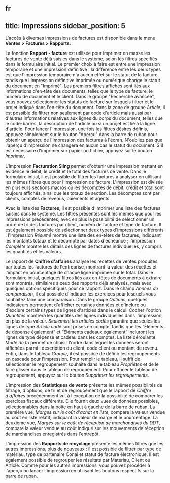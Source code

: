 fr
---
title: Impressions
sidebar_position: 5
---

L'accès à diverses impressions de factures est disponible dans le menu **Ventes > Factures > Rapports**.

La fonction **Rapport - facture** est utilisée pour imprimer en masse les factures de vente déjà saisies dans le système, selon les filtres spécifiés dans le formulaire initial. Le premier choix à faire est entre une impression temporaire et une impression définitive : la différence entre les deux types est que l'impression temporaire n'a aucun effet sur le statut de la facture, tandis que l'impression définitive imprimée ou numérique change le statut du document en "Imprimé". Les premiers filtres affichés sont liés aux informations d'en-tête des documents, telles que le type de facture, le numéro de document et le client. Dans le groupe "Recherche avancée", vous pouvez sélectionner les statuts de facture sur lesquels filtrer et le projet indiqué dans l'en-tête du document.
Dans la zone de groupe *Article*, il est possible de filtrer non seulement par code d'article mais aussi par d'autres informations relatives aux lignes du corps du document, telles que le code-barres, la description de l'article ou si un projet est lié à la ligne d'article.
Pour lancer l'impression, une fois les filtres désirés définis, appuyez simplement sur le bouton "Aperçu" dans la barre de ruban pour obtenir un aperçu de l'impression des factures à l'écran. N'oubliez pas que l'aperçu d'impression ne changera en aucun cas le statut du document. S'il est nécessaire d'imprimer sur papier ou fichier, appuyez sur le bouton *Imprimer*.

L'impression **Facturation Sling** permet d'obtenir une impression mettant en évidence le débit, le crédit et le total des factures de vente.
Dans le formulaire initial, il est possible de filtrer les factures à analyser en utilisant les mêmes filtres que pour l'impression de facture. L'impression est divisée en plusieurs sections macros où les décomptes de débit, crédit et total sont toujours affichés, ainsi que les totaux de section. Les décomptes sont par clients, comptes de revenus, paiements et agents.

Avec la liste des **Factures**, il est possible d'imprimer une liste des factures saisies dans le système.
Les filtres présentés sont les mêmes que pour les impressions précédentes, avec en plus la possibilité de sélectionner un ordre de tri des factures par client, numéro de facture et type de facture. Il est également possible de sélectionner deux types d'impressions différents : l'impression *Résumé* montre une liste des en-têtes de factures, indiquant les montants totaux et le décompte par dates d'échéance ; l'impression *Complète* montre les détails des lignes de factures individuelles, y compris les quantités et les valeurs.

Le rapport de **Chiffre d'affaires** analyse les recettes de ventes produites par toutes les factures de l'entreprise, montrant la valeur des recettes et l'impact en pourcentage de chaque ligne imprimée sur le total.
Dans le formulaire initial, quelques filtres liés aux en-têtes de documents à extraire sont montrés, similaires à ceux des rapports déjà analysés, mais avec quelques options spécifiques pour ce rapport.
Dans le champ *Années de comparaison*, il est possible d'indiquer les exercices pour lesquels vous souhaitez faire une comparaison. Dans le groupe *Options*, quelques indicateurs permettent d'afficher certaines données et d'inclure ou d'exclure certains types de lignes d'articles dans le calcul. Cocher l'option *Quantités* montrera les quantités des lignes individuelles dans l'impression, en plus de la valeur. *Seulement les articles codés* garantira que seules les lignes de type *Article codé* sont prises en compte, tandis que les “Éléments de dépense également” et “Éléments cadeaux également” incluront les lignes de type dépense et cadeau dans les comptes. La liste déroulante *Mode de tri* permet de choisir l'ordre dans lequel les données seront affichées parmi : description du client, code client ou montant de revenu. Enfin, dans le tableau *Groupe*, il est possible de définir les regroupements en cascade pour l'impression. Pour remplir le tableau, il suffit de sélectionner le regroupement souhaité dans le tableau *Propriétés* et de le faire glisser dans le tableau de regroupement. Pour effacer le tableau de regroupement, appuyez sur le bouton *Supprimer les regroupements*.

L'impression des **Statistiques de vente** présente les mêmes possibilités de filtrage, d'options, de tri et de regroupement que le rapport de *Chiffre d'affaires* précédemment vu, à l'exception de la possibilité de comparer les exercices fiscaux différents. Elle fournit deux vues de données possibles, sélectionnables dans la boîte en haut à gauche de la barre de ruban. La première vue, *Marges sur le coût d'achat en liste*, compare la valeur vendue au coût en liste relatif, indiquant la valeur de marge et le pourcentage. La deuxième vue, *Marges sur le coût de réception de marchandises du DDT*, compare la valeur vendue au coût indiqué sur les mouvements de réception de marchandises enregistrés dans l'entrepôt.

L'impression des **Rapports de recyclage** présente les mêmes filtres que les autres impressions, plus de nouveaux : il est possible de filtrer par type de matériau, type de partenaire Conai et statut de facture électronique. Il est également possible de regrouper les résultats par Matériau, Client ou Article.
Comme pour les autres impressions, vous pouvez procéder à l'aperçu ou lancer l'impression en utilisant les boutons respectifs sur la barre de ruban.